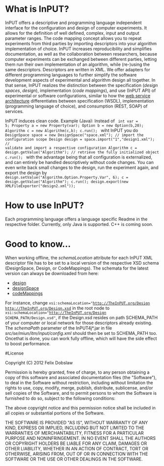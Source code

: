# What is InPUT?

InPUT offers a descriptive and programming language independent interface for the configuration and design of computer experiments. It allows for the definition of well defined, complex, input and output parameter ranges.
The code mapping concept allows you to repeat experiments from third parties by importing descriptors into your algorithm implementation of choice. InPUT increases reproducibility and simplifies documentation, as well as the collaboration between researchers, because computer experiments can be exchanged between different parties, letting them run their own implementation of an algorithm, while \(re-\)using the same descriptors. Descriptors are written in XML. We offer adapters for different programming languages to further simplify the software development aspects of experimental and algorithm design all together. In that sense, InPUT realizes the distinction between the specification (*design spaces*, *design*), implementation (*code mappings*), and use (InPUT API) of experimental or software configurations, similar to how the [web service architecture](http://en.wikipedia.org/wiki/Web_service) differentiates between specification (WSDL), implementation (programming language of choice), and consumption (REST, SOAP) of services.

InPUT induces clean code. Example (Java):
Instead of 
<code>
int var = 5;
Property a = new Property(var);
Option b = new Option(b,20);
Algorithm c = new Algorithm(c,b);
c.run();
</code>
wiht InPUT you do
<code>
DesignSpace space = new DesignSpace("space.xml"); // import the configuration scope
Design design = space.import("1","design1.xml"); // validate and import a respective configuration
Algorithm c = design.getValue("Algorithm"); // retrieve the fully initialized object
c.run();
</code>
with the advantage being that all configuration is externalized, and can entirely be handled descriptively without code changes. You can even write back small changes to the design, run the experiment again, and export the design by
<code>
design.setValue("Algorithm.Option.Property.Var", 6);
c = design.getValue("Algorithm");
c.run();
design.export(new XMLFileExporter("design2.xml"));
</code>
# How to use InPUT?

Each programming language offers a language specific Readme in the respective folder. Currently, only Java is supported. C++ is coming soon.

# Good to know...

When working offline, the *schemaLocation* attribute for each InPUT XML descriptor file has to be set to a local version of the respective XSD schema (DesignSpace, Design, or CodeMappings). The schemata for the latest version can always be downloaded from here:

* [design](http://TheInPUT.org/Design.xsd)
* [designSpace](http://TheInPUT.org/DesignSpace.xsd)
* [codeMappings](http://TheInPUT.org/CodeMappings.xsd)

For instance, change <code>xsi:schemaLocation="http://TheInPUT.org/Design http://TheInPUT.org/Design.xsd</code> in the root node to <code>xsi:schemaLocation="http://TheInPUT.org/Design SCHEMA_PATH/Design.xsd"</code>, if the Design.xsd resides on path SCHEMA_PATH of your computer or local network for those descriptors already existing. The *schemaPath* parameter of the InPUT4j\*.jar in file *src/se/miun/itm/input/config.xml* should then be set to SCHEMA_PATH too. Oncethat is done, you can work fully offline, which will have the side effect to boost performance.

#License

Copyright (C) 2012 Felix Dobslaw

Permission is hereby granted, free of charge, to any person obtaining a copy of this software and associated documentation files (the "Software"), to deal in the Software without restriction, including without limitation the rights to use, copy, modify, merge, publish, distribute, sublicense, and/or sell copies of the Software, and to permit persons to whom the Software is furnished to do so, subject to the following conditions:

The above copyright notice and this permission notice shall be included in all copies or substantial portions of the Software.

THE SOFTWARE IS PROVIDED "AS IS", WITHOUT WARRANTY OF ANY KIND, EXPRESS OR IMPLIED, INCLUDING BUT NOT LIMITED TO THE WARRANTIES OF MERCHANTABILITY, FITNESS FOR A PARTICULAR PURPOSE AND NONINFRINGEMENT. IN NO EVENT SHALL THE AUTHORS OR COPYRIGHT HOLDERS BE LIABLE FOR ANY CLAIM, DAMAGES OR OTHER LIABILITY, WHETHER IN AN ACTION OF CONTRACT, TORT OR OTHERWISE, ARISING FROM, OUT OF OR IN CONNECTION WITH THE SOFTWARE OR THE USE OR OTHER DEALINGS IN THE SOFTWARE.
